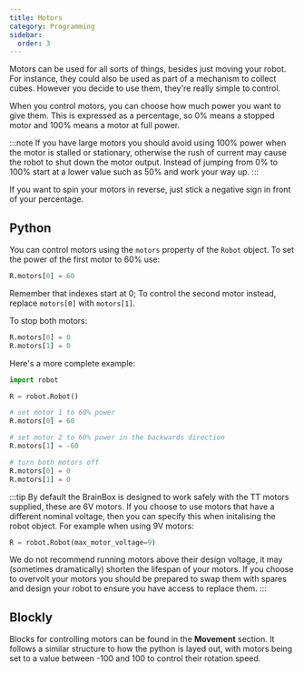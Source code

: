 ```yaml
---
title: Motors
category: Programming
sidebar:
  order: 3
---
```

Motors can be used for all sorts of things, besides just moving your robot. For instance, they could also be used as part of a mechanism to collect cubes. However you decide to use them, they're really simple to control.

When you control motors, you can choose how much power you want to give them. This is expressed as a percentage, so 0% means a stopped motor and 100% means a motor at full power.

:::note
If you have large motors you should avoid using 100% power when the motor is stalled or stationary, otherwise the rush of current may cause the robot to shut down the motor output. Instead of jumping from 0% to 100% start at a lower value such as 50% and work your way up.
:::

If you want to spin your motors in reverse, just stick a negative sign in front of your percentage.

## Python

You can control motors using the `motors` property of the `Robot` object. To set the power of the first motor to 60% use:

```python
R.motors[0] = 60
```

Remember that indexes start at 0; To control the second motor instead, replace `motors[0]` with `motors[1]`.

To stop both motors:

```python
R.motors[0] = 0
R.motors[1] = 0
```

Here's a more complete example:

```python
import robot

R = robot.Robot()

# set motor 1 to 60% power
R.motors[0] = 60

# set motor 2 to 60% power in the backwards direction
R.motors[1] = -60

# turn both motors off
R.motors[0] = 0
R.motors[1] = 0
```

:::tip
By default the BrainBox is designed to work safely with the TT motors supplied, these are 6V motors. If you choose to use motors that have a different nominal voltage, then you can specify this when initalising the robot object. For example when using 9V motors:

```python
R = robot.Robot(max_motor_voltage=9)
```

We do not recommend running motors above their design voltage, it may (sometimes dramatically) shorten the lifespan of your motors. If you choose to overvolt your motors you should be prepared to swap them with spares and design your robot to ensure you have access to replace them.
:::

## Blockly

Blocks for controlling motors can be found in the **Movement** section. It follows a similar structure to how the python is layed out, with motors being set to a value between -100 and 100 to control their rotation speed.
